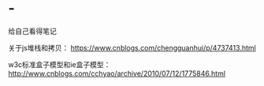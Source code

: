 # -
给自己看得笔记

关于js堆栈和拷贝：
https://www.cnblogs.com/chengguanhui/p/4737413.html

w3c标准盒子模型和ie盒子模型：
http://www.cnblogs.com/cchyao/archive/2010/07/12/1775846.html
